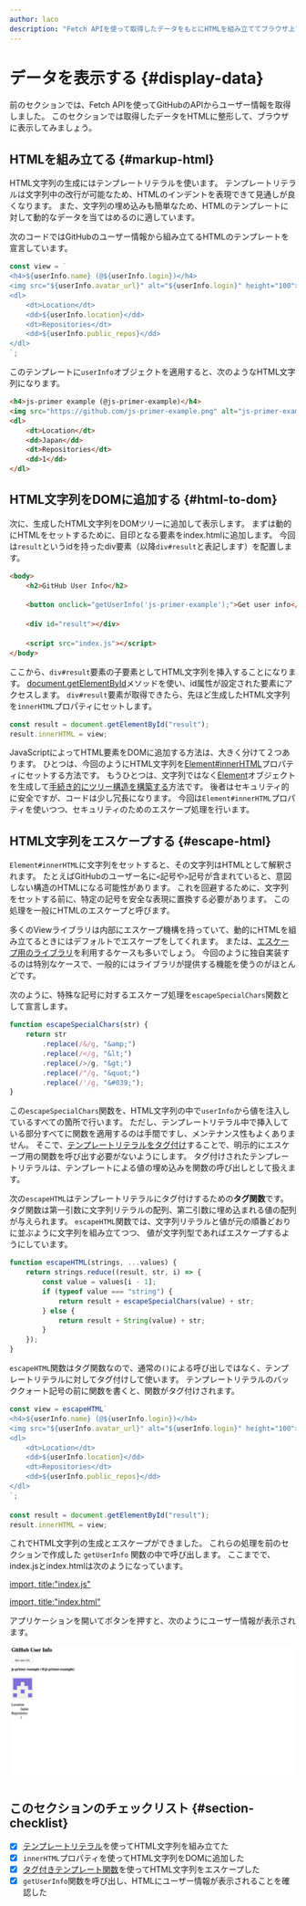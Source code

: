 ```yaml
---
author: laco
description: "Fetch APIを使って取得したデータをもとにHTMLを組み立ててブラウザ上で表示します。"
---
```


# データを表示する {#display-data}

前のセクションでは、Fetch APIを使ってGitHubのAPIからユーザー情報を取得しました。
このセクションでは取得したデータをHTMLに整形して、ブラウザに表示してみましょう。

## HTMLを組み立てる {#markup-html}

HTML文字列の生成にはテンプレートリテラルを使います。
テンプレートリテラルは文字列中の改行が可能なため、HTMLのインデントを表現できて見通しが良くなります。
また、文字列の埋め込みも簡単なため、HTMLのテンプレートに対して動的なデータを当てはめるのに適しています。

次のコードではGitHubのユーザー情報から組み立てるHTMLのテンプレートを宣言しています。

<!-- 差分コードなので -->
<!-- doctest:disable -->
```js
const view = `
<h4>${userInfo.name} (@${userInfo.login})</h4>
<img src="${userInfo.avatar_url}" alt="${userInfo.login}" height="100">
<dl>
    <dt>Location</dt>
    <dd>${userInfo.location}</dd>
    <dt>Repositories</dt>
    <dd>${userInfo.public_repos}</dd>
</dl>
`;
```

このテンプレートに`userInfo`オブジェクトを適用すると、次のようなHTML文字列になります。

```html
<h4>js-primer example (@js-primer-example)</h4>
<img src="https://github.com/js-primer-example.png" alt="js-primer-example" height="100">
<dl>
    <dt>Location</dt>
    <dd>Japan</dd>
    <dt>Repositories</dt>
    <dd>1</dd>
</dl>
```

## HTML文字列をDOMに追加する {#html-to-dom}

次に、生成したHTML文字列をDOMツリーに追加して表示します。
まずは動的にHTMLをセットするために、目印となる要素をindex.htmlに追加します。
今回は`result`というidを持ったdiv要素（以降`div#result`と表記します）を配置します。

```html
<body>
    <h2>GitHub User Info</h2>

    <button onclick="getUserInfo('js-primer-example');">Get user info</button>

    <div id="result"></div>

    <script src="index.js"></script>
</body>
```

ここから、`div#result`要素の子要素としてHTML文字列を挿入することになります。
[document.getElementById][]メソッドを使い、id属性が設定された要素にアクセスします。
`div#result`要素が取得できたら、先ほど生成したHTML文字列を`innerHTML`プロパティにセットします。

<!-- 差分コードなので -->
<!-- doctest:disable -->
```js
const result = document.getElementById("result");
result.innerHTML = view;
```

JavaScriptによってHTML要素をDOMに追加する方法は、大きく分けて２つあります。
ひとつは、今回のようにHTML文字列を[Element#innerHTML][]プロパティにセットする方法です。
もうひとつは、文字列ではなく[Element][]オブジェクトを生成して[手続き的にツリー構造を構築する][]方法です。
後者はセキュリティ的に安全ですが、コードは少し冗長になります。
今回は`Element#innerHTML`プロパティを使いつつ、セキュリティのためのエスケープ処理を行います。

## HTML文字列をエスケープする {#escape-html}

`Element#innerHTML`に文字列をセットすると、その文字列はHTMLとして解釈されます。
たとえばGitHubのユーザー名に`<`記号や`>`記号が含まれていると、意図しない構造のHTMLになる可能性があります。
これを回避するために、文字列をセットする前に、特定の記号を安全な表現に置換する必要があります。
この処理を一般にHTMLのエスケープと呼びます。

多くのViewライブラリは内部にエスケープ機構を持っていて、動的にHTMLを組み立てるときにはデフォルトでエスケープをしてくれます。
または、[エスケープ用のライブラリ][]を利用するケースも多いでしょう。
今回のように独自実装するのは特別なケースで、一般的にはライブラリが提供する機能を使うのがほとんどです。

次のように、特殊な記号に対するエスケープ処理を`escapeSpecialChars`関数として宣言します。

```js
function escapeSpecialChars(str) {
    return str
        .replace(/&/g, "&amp;")
        .replace(/</g, "&lt;")
        .replace(/>/g, "&gt;")
        .replace(/"/g, "&quot;")
        .replace(/'/g, "&#039;");
}
```

この`escapeSpecialChars`関数を、HTML文字列の中で`userInfo`から値を注入しているすべての箇所で行います。
ただし、テンプレートリテラル中で挿入している部分すべてに関数を適用するのは手間ですし、メンテナンス性もよくありません。
そこで、[テンプレートリテラルをタグ付け][]することで、明示的にエスケープ用の関数を呼び出す必要がないようにします。
タグ付けされたテンプレートリテラルは、テンプレートによる値の埋め込みを関数の呼び出しとして扱えます。

次の`escapeHTML`はテンプレートリテラルにタグ付けするための**タグ関数**です。
タグ関数は第一引数に文字列リテラルの配列、第二引数に埋め込まれる値の配列が与えられます。
`escapeHTML`関数では、文字列リテラルと値が元の順番どおりに並ぶように文字列を組み立てつつ、
値が文字列型であればエスケープするようにしています。

```js
function escapeHTML(strings, ...values) {
    return strings.reduce((result, str, i) => {
        const value = values[i - 1];
        if (typeof value === "string") {
            return result + escapeSpecialChars(value) + str;
        } else {
            return result + String(value) + str;
        }
    });  
}
```

`escapeHTML`関数はタグ関数なので、通常の`()`による呼び出しではなく、テンプレートリテラルに対してタグ付けして使います。
テンプレートリテラルのバッククォート記号の前に関数を書くと、関数がタグ付けされます。

<!-- 差分コードなので -->
<!-- doctest:disable -->
```js
const view = escapeHTML`
<h4>${userInfo.name} (@${userInfo.login})</h4>
<img src="${userInfo.avatar_url}" alt="${userInfo.login}" height="100">
<dl>
    <dt>Location</dt>
    <dd>${userInfo.location}</dd>
    <dt>Repositories</dt>
    <dd>${userInfo.public_repos}</dd>
</dl>
`;

const result = document.getElementById("result");
result.innerHTML = view;
```

これでHTML文字列の生成とエスケープができました。
これらの処理を前のセクションで作成した `getUserInfo` 関数の中で呼び出します。
ここまでで、index.jsとindex.htmlは次のようになっています。

[import, title:"index.js"](src/index.js)

[import, title:"index.html"](src/index.html)

アプリケーションを開いてボタンを押すと、次のようにユーザー情報が表示されます。

![ユーザー情報の表示](img/fig-1.png)

## このセクションのチェックリスト {#section-checklist}

- [x] [テンプレートリテラル][]を使ってHTML文字列を組み立てた
- [x] `innerHTML`プロパティを使ってHTML文字列をDOMに追加した
- [x] [タグ付きテンプレート関数][]を使ってHTML文字列をエスケープした
- [x] `getUserInfo`関数を呼び出し、HTMLにユーザー情報が表示されることを確認した

[document.getElementById]: https://developer.mozilla.org/ja/docs/Web/API/Document/getElementById
[Element#innerHTML]: https://developer.mozilla.org/ja/docs/Web/API/Element/innerHTML
[Element]: https://developer.mozilla.org/ja/docs/Web/API/Element
[手続き的にツリー構造を構築する]: https://developer.mozilla.org/ja/docs/Web/API/Node/appendChild
[エスケープ用のライブラリ]: https://github.com/teppeis/htmlspecialchars
[テンプレートリテラルをタグ付け]: https://developer.mozilla.org/ja/docs/Web/JavaScript/Reference/template_strings#タグ付けされたTemplate_literal
[テンプレートリテラル]: ../../../basic/string/README.md#create
[タグ付きテンプレート関数]: ../../../basic/string/README.md#tagged-template-function
